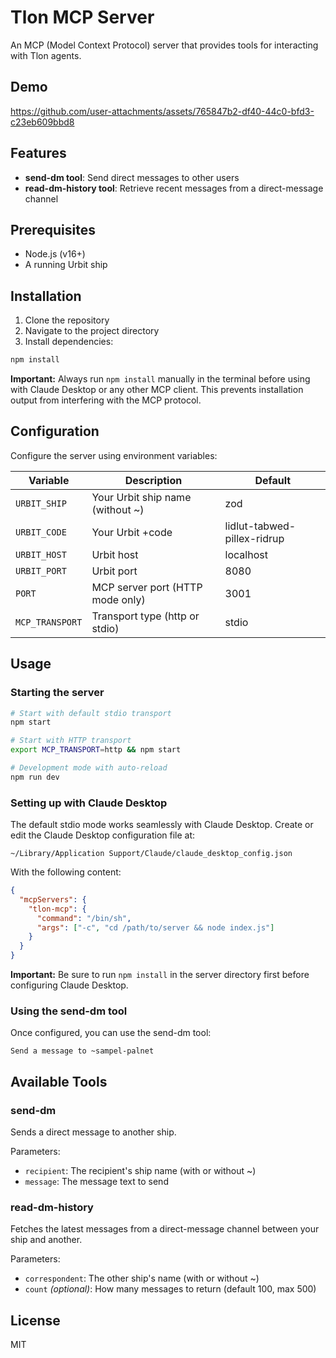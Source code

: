 # Tlon MCP Server

An MCP (Model Context Protocol) server that provides tools for interacting with Tlon agents.

## Demo

https://github.com/user-attachments/assets/765847b2-df40-44c0-bfd3-c23eb609bbd8

## Features

- **send-dm tool**: Send direct messages to other users
- **read-dm-history tool**: Retrieve recent messages from a direct-message channel

## Prerequisites

- Node.js (v16+)
- A running Urbit ship

## Installation

1. Clone the repository
2. Navigate to the project directory
3. Install dependencies:

```bash
npm install
```

**Important:** Always run `npm install` manually in the terminal before using with Claude Desktop or any other MCP client. This prevents installation output from interfering with the MCP protocol.

## Configuration

Configure the server using environment variables:

| Variable        | Description                      | Default                     |
| --------------- | -------------------------------- | --------------------------- |
| `URBIT_SHIP`    | Your Urbit ship name (without ~) | zod                         |
| `URBIT_CODE`    | Your Urbit +code                 | lidlut-tabwed-pillex-ridrup |
| `URBIT_HOST`    | Urbit host                       | localhost                   |
| `URBIT_PORT`    | Urbit port                       | 8080                        |
| `PORT`          | MCP server port (HTTP mode only) | 3001                        |
| `MCP_TRANSPORT` | Transport type (http or stdio)   | stdio                       |

## Usage

### Starting the server

```bash
# Start with default stdio transport
npm start

# Start with HTTP transport
export MCP_TRANSPORT=http && npm start

# Development mode with auto-reload
npm run dev
```

### Setting up with Claude Desktop

The default stdio mode works seamlessly with Claude Desktop. Create or edit the Claude Desktop configuration file at:

```
~/Library/Application Support/Claude/claude_desktop_config.json
```

With the following content:

```json
{
  "mcpServers": {
    "tlon-mcp": {
      "command": "/bin/sh",
      "args": ["-c", "cd /path/to/server && node index.js"]
    }
  }
}
```

**Important:** Be sure to run `npm install` in the server directory first before configuring Claude Desktop.

### Using the send-dm tool

Once configured, you can use the send-dm tool:

```
Send a message to ~sampel-palnet
```

## Available Tools

### send-dm

Sends a direct message to another ship.

Parameters:

- `recipient`: The recipient's ship name (with or without ~)
- `message`: The message text to send

### read-dm-history

Fetches the latest messages from a direct-message channel between your ship and another.

Parameters:

- `correspondent`: The other ship's name (with or without ~)
- `count` _(optional)_: How many messages to return (default 100, max 500)

## License

MIT
